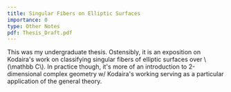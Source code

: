 ```yaml
---
title: Singular Fibers on Elliptic Surfaces
importance: 0
type: Other Notes
pdf: Thesis_Draft.pdf
---
```


This was my undergraduate thesis. Ostensibly, it is an exposition on Kodaira's work on classifying singular fibers of elliptic surfaces over \\(\\mathbb C\\). In practice though, it's more of an introduction to 2-dimensional complex geometry w/ Kodaira's working serving as a particular application of the general theory.
